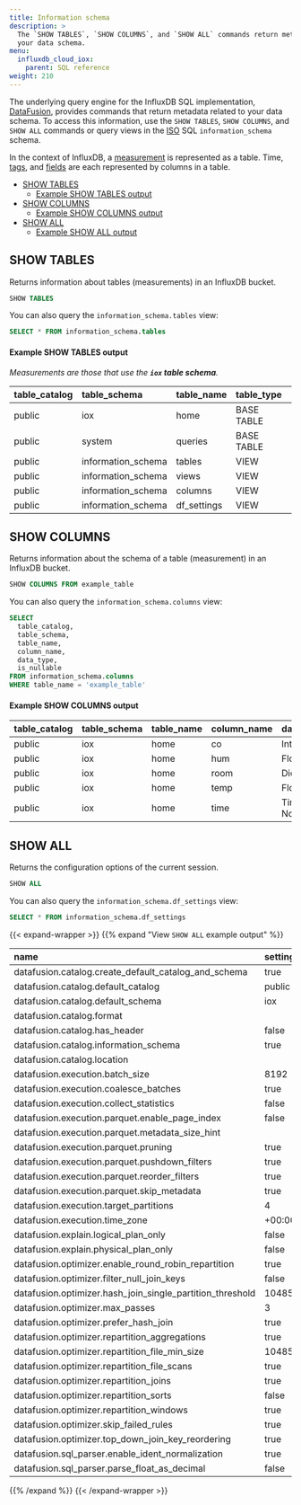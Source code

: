 ```yaml
---
title: Information schema
description: > 
  The `SHOW TABLES`, `SHOW COLUMNS`, and `SHOW ALL` commands return metadata related to
  your data schema.
menu:
  influxdb_cloud_iox:
    parent: SQL reference
weight: 210
---
```


The underlying query engine for the InfluxDB SQL implementation,
[DataFusion](https://arrow.apache.org/datafusion/index.html), provides commands
that return metadata related to your data schema.
To access this information, use the `SHOW TABLES`, `SHOW COLUMNS`, and
`SHOW ALL` commands or query views in the [ISO](https://www.iso.org/) SQL
`information_schema` schema.

In the context of InfluxDB, a [measurement](/influxdb/cloud-iox/reference/glossary/#measurement)
is represented as a table. Time, [tags](/influxdb/cloud-iox/reference/glossary/#tag),
and [fields](/influxdb/cloud-iox/reference/glossary/#field) are each represented
by columns in a table.

- [SHOW TABLES](#show-tables)
  - [Example SHOW TABLES output](#example-show-tables-output)
- [SHOW COLUMNS](#show-columns)
  - [Example SHOW COLUMNS output](#example-show-columns-output)
- [SHOW ALL](#show-all)
  - [Example SHOW ALL output](#view-show-all-example-output)

## SHOW TABLES

Returns information about tables (measurements) in an InfluxDB bucket.

```sql
SHOW TABLES
```

You can also query the `information_schema.tables` view:

```sql
SELECT * FROM information_schema.tables
```

#### Example SHOW TABLES output

_Measurements are those that use the **`iox` table schema**._

| table_catalog | table_schema       | table_name  | table_type |
| :------------ | :----------------- | :---------- | :--------- |
| public        | iox                | home        | BASE TABLE |
| public        | system             | queries     | BASE TABLE |
| public        | information_schema | tables      | VIEW       |
| public        | information_schema | views       | VIEW       |
| public        | information_schema | columns     | VIEW       |
| public        | information_schema | df_settings | VIEW       |

## SHOW COLUMNS

Returns information about the schema of a table (measurement) in an InfluxDB bucket.

```sql
SHOW COLUMNS FROM example_table
```

You can also query the `information_schema.columns` view:

```sql
SELECT
  table_catalog,
  table_schema,
  table_name,
  column_name,
  data_type,
  is_nullable
FROM information_schema.columns
WHERE table_name = 'example_table'
```

#### Example SHOW COLUMNS output

| table_catalog | table_schema | table_name | column_name | data_type                   | is_nullable |
| :------------ | :----------- | :--------- | :---------- | :-------------------------- | :---------- |
| public        | iox          | home       | co          | Int64                       | YES         |
| public        | iox          | home       | hum         | Float64                     | YES         |
| public        | iox          | home       | room        | Dictionary(Int32, Utf8)     | YES         |
| public        | iox          | home       | temp        | Float64                     | YES         |
| public        | iox          | home       | time        | Timestamp(Nanosecond, None) | NO          |

## SHOW ALL

Returns the configuration options of the current session.

```sql
SHOW ALL
```

You can also query the `information_schema.df_settings` view:

```sql
SELECT * FROM information_schema.df_settings
```

{{< expand-wrapper >}}
{{% expand "View `SHOW ALL` example output" %}}

| name                                                      | setting  |
| :-------------------------------------------------------- | :------- |
| datafusion.catalog.create_default_catalog_and_schema      | true     |
| datafusion.catalog.default_catalog                        | public   |
| datafusion.catalog.default_schema                         | iox      |
| datafusion.catalog.format                                 |          |
| datafusion.catalog.has_header                             | false    |
| datafusion.catalog.information_schema                     | true     |
| datafusion.catalog.location                               |          |
| datafusion.execution.batch_size                           | 8192     |
| datafusion.execution.coalesce_batches                     | true     |
| datafusion.execution.collect_statistics                   | false    |
| datafusion.execution.parquet.enable_page_index            | false    |
| datafusion.execution.parquet.metadata_size_hint           |          |
| datafusion.execution.parquet.pruning                      | true     |
| datafusion.execution.parquet.pushdown_filters             | true     |
| datafusion.execution.parquet.reorder_filters              | true     |
| datafusion.execution.parquet.skip_metadata                | true     |
| datafusion.execution.target_partitions                    | 4        |
| datafusion.execution.time_zone                            | +00:00   |
| datafusion.explain.logical_plan_only                      | false    |
| datafusion.explain.physical_plan_only                     | false    |
| datafusion.optimizer.enable_round_robin_repartition       | true     |
| datafusion.optimizer.filter_null_join_keys                | false    |
| datafusion.optimizer.hash_join_single_partition_threshold | 1048576  |
| datafusion.optimizer.max_passes                           | 3        |
| datafusion.optimizer.prefer_hash_join                     | true     |
| datafusion.optimizer.repartition_aggregations             | true     |
| datafusion.optimizer.repartition_file_min_size            | 10485760 |
| datafusion.optimizer.repartition_file_scans               | true     |
| datafusion.optimizer.repartition_joins                    | true     |
| datafusion.optimizer.repartition_sorts                    | false    |
| datafusion.optimizer.repartition_windows                  | true     |
| datafusion.optimizer.skip_failed_rules                    | true     |
| datafusion.optimizer.top_down_join_key_reordering         | true     |
| datafusion.sql_parser.enable_ident_normalization          | true     |
| datafusion.sql_parser.parse_float_as_decimal              | false    |

{{% /expand %}}
{{< /expand-wrapper >}}
